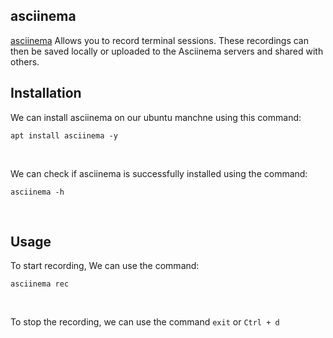 
## asciinema

[asciinema](https://asciinema.org/) Allows you to record terminal sessions. These recordings can then be saved locally or uploaded to the Asciinema servers and shared with others.
<br>

## Installation

We can install asciinema on our ubuntu manchne using this command:
```
apt install asciinema -y
```
<br>

We can check if asciinema is successfully installed using the command:
```
asciinema -h
```
<br>


## Usage 

To  start recording, We can use the command:
```
asciinema rec
```
<br>

To stop the recording, we can use the command ```exit``` or ```Ctrl + d```
<br>


